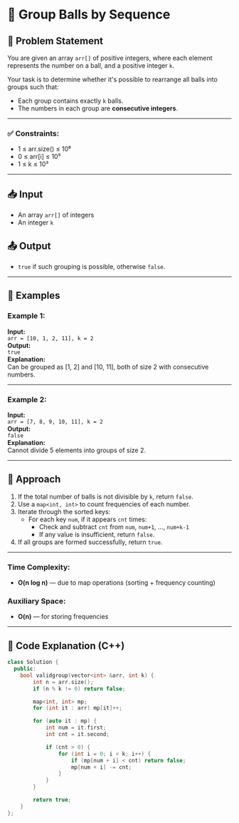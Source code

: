 # 🎯 Group Balls by Sequence

## 📝 Problem Statement

You are given an array `arr[]` of positive integers, where each element represents the number on a ball, and a positive integer `k`.

Your task is to determine whether it's possible to rearrange all balls into groups such that:

- Each group contains exactly `k` balls.
- The numbers in each group are **consecutive integers**.

---

### ✅ Constraints:
- 1 ≤ arr.size() ≤ 10⁶  
- 0 ≤ arr[i] ≤ 10⁵  
- 1 ≤ k ≤ 10³

---

## 📥 Input

- An array `arr[]` of integers
- An integer `k`

## 📤 Output

- `true` if such grouping is possible, otherwise `false`.

---

## 🧪 Examples

### Example 1:
**Input:**  
`arr = [10, 1, 2, 11], k = 2`  
**Output:**  
`true`  
**Explanation:**  
Can be grouped as [1, 2] and [10, 11], both of size 2 with consecutive numbers.

---

### Example 2:
**Input:**  
`arr = [7, 8, 9, 10, 11], k = 2`  
**Output:**  
`false`  
**Explanation:**  
Cannot divide 5 elements into groups of size 2.

---

## 🚀 Approach

1. If the total number of balls is not divisible by `k`, return `false`.
2. Use a `map<int, int>` to count frequencies of each number.
3. Iterate through the sorted keys:
   - For each key `num`, if it appears `cnt` times:
     - Check and subtract `cnt` from `num`, `num+1`, ..., `num+k-1`
     - If any value is insufficient, return `false`.
4. If all groups are formed successfully, return `true`.

---

### Time Complexity:
- **O(n log n)** — due to map operations (sorting + frequency counting)

### Auxiliary Space:
- **O(n)** — for storing frequencies

---

## 🧠 Code Explanation (C++)

```cpp
class Solution {
  public:
    bool validgroup(vector<int> &arr, int k) {
        int n = arr.size();
        if (n % k != 0) return false;

        map<int, int> mp;
        for (int it : arr) mp[it]++;

        for (auto it : mp) {
            int num = it.first;
            int cnt = it.second;

            if (cnt > 0) {
                for (int i = 0; i < k; i++) {
                    if (mp[num + i] < cnt) return false;
                    mp[num + i] -= cnt;
                }
            }
        }

        return true;
    }
};
